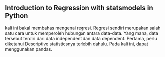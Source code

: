 ## Introduction to Regression with statsmodels in Python ##

kali ini bakal membahas mengenai regresi. Regresi sendiri merupakan salah satu cara untuk memperoleh hubungan antara data-data. Yang mana, data tersebut terdiri dari data independent dan data dependent. Pertama, perlu diketahui Descriptive statisticsnya terlebih dahulu. Pada kali ini, dapat menggunakan pandas. 

